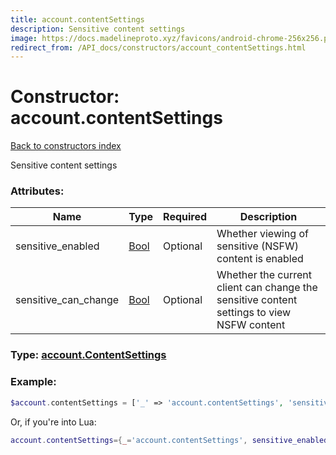 ```yaml
---
title: account.contentSettings
description: Sensitive content settings
image: https://docs.madelineproto.xyz/favicons/android-chrome-256x256.png
redirect_from: /API_docs/constructors/account_contentSettings.html
---
```

# Constructor: account.contentSettings  
[Back to constructors index](index.md)



Sensitive content settings

### Attributes:

| Name     |    Type       | Required | Description |
|----------|---------------|----------|-------------|
|sensitive\_enabled|[Bool](../types/Bool.md) | Optional|Whether viewing of sensitive (NSFW) content is enabled|
|sensitive\_can\_change|[Bool](../types/Bool.md) | Optional|Whether the current client can change the sensitive content settings to view NSFW content|



### Type: [account.ContentSettings](../types/account.ContentSettings.md)


### Example:

```php
$account.contentSettings = ['_' => 'account.contentSettings', 'sensitive_enabled' => Bool, 'sensitive_can_change' => Bool];
```  


Or, if you're into Lua:

```lua
account.contentSettings={_='account.contentSettings', sensitive_enabled=Bool, sensitive_can_change=Bool}

```


